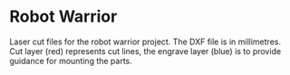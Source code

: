 # Robot Warrior

Laser cut files for the robot warrior project. The DXF file is in millimetres. Cut layer (red) represents cut lines, the engrave layer (blue) is to provide guidance for mounting the parts.




